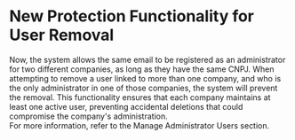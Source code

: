 # New Protection Functionality for User Removal

Now, the system allows the same email to be registered as an administrator for two different companies, as long as they have the same CNPJ. When attempting to remove a user linked to more than one company, and who is the only administrator in one of those companies, the system will prevent the removal. This functionality ensures that each company maintains at least one active user, preventing accidental deletions that could compromise the company's administration.\
For more information, refer to the Manage Administrator Users section.
